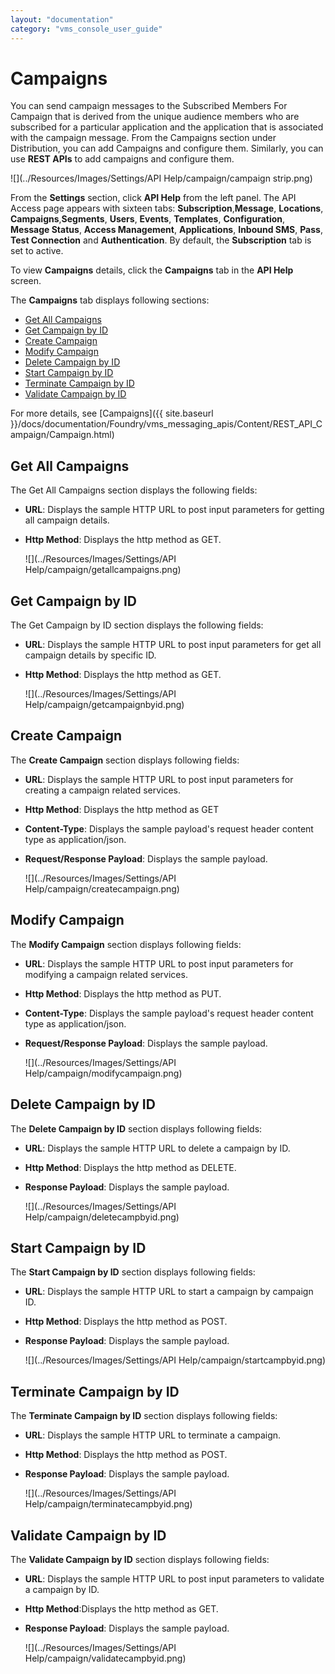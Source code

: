 ```yaml
---
layout: "documentation"
category: "vms_console_user_guide"
---
```

                           

Campaigns
=========

You can send campaign messages to the Subscribed Members For Campaign that is derived from the unique audience members who are subscribed for a particular application and the application that is associated with the campaign message. From the Campaigns section under Distribution, you can add Campaigns and configure them. Similarly, you can use **REST APIs** to add campaigns and configure them.

![](../Resources/Images/Settings/API Help/campaign/campaign strip.png)

From the **Settings** section, click **API Help** from the left panel. The API Access page appears with sixteen tabs: **Subscription**,**Message**, **Locations**, **Campaigns**,**Segments**, **Users**, **Events**, **Templates**, **Configuration**, **Message Status**, **Access Management**, **Applications**, **Inbound SMS**, **Pass**, **Test Connection** and **Authentication**. By default, the **Subscription** tab is set to active.

To view **Campaigns** details, click the **Campaigns** tab in the **API Help** screen.

The **Campaigns** tab displays following sections:

*   [Get All Campaigns](#get-all-campaigns)
*   [Get Campaign by ID](#get-campaign-by-id)
*   [Create Campaign](#create-campaign)
*   [Modify Campaign](#modify-campaign)
*   [Delete Campaign by ID](#delete-campaign-by-id)
*   [Start Campaign by ID](#start-campaign-by-id)
*   [Terminate Campaign by ID](#terminate-campaign-by-id)
*   [Validate Campaign by ID](#validate-campaign-by-id)

For more details, see [Campaigns]({{ site.baseurl }}/docs/documentation/Foundry/vms_messaging_apis/Content/REST_API_Campaign/Campaign.html)

Get All Campaigns
-----------------

The Get All Campaigns section displays the following fields:

*   **URL**: Displays the sample HTTP URL to post input parameters for getting all campaign details.
*   **Http Method**: Displays the http method as GET.
    
    ![](../Resources/Images/Settings/API Help/campaign/getallcampaigns.png)
    

Get Campaign by ID
------------------

The Get Campaign by ID section displays the following fields:

*   **URL**: Displays the sample HTTP URL to post input parameters for get all campaign details by specific ID.
*   **Http Method**: Displays the http method as GET.
    
    ![](../Resources/Images/Settings/API Help/campaign/getcampaignbyid.png)
    

Create Campaign
---------------

The **Create Campaign** section displays following fields:

*   **URL**: Displays the sample HTTP URL to post input parameters for creating a campaign related services.
*   **Http Method**: Displays the http method as GET
*   **Content-Type**: Displays the sample payload's request header content type as application/json.
*   **Request/Response Payload**: Displays the sample payload.
    
    ![](../Resources/Images/Settings/API Help/campaign/createcampaign.png)
    

Modify Campaign
---------------

The **Modify Campaign** section displays following fields:

*   **URL**: Displays the sample HTTP URL to post input parameters for modifying a campaign related services.
*   **Http Method**: Displays the http method as PUT.
*   **Content-Type**: Displays the sample payload's request header content type as application/json.
*   **Request/Response Payload**: Displays the sample payload.
    
    ![](../Resources/Images/Settings/API Help/campaign/modifycampaign.png)
    

Delete Campaign by ID
---------------------

The **Delete Campaign by ID** section displays following fields:

*   **URL**: Displays the sample HTTP URL to delete a campaign by ID.
*   **Http Method**: Displays the http method as DELETE.
*   **Response Payload**: Displays the sample payload.
    
    ![](../Resources/Images/Settings/API Help/campaign/deletecampbyid.png)
    

Start Campaign by ID
--------------------

The **Start Campaign by ID** section displays following fields:

*   **URL**: Displays the sample HTTP URL to start a campaign by campaign ID.
*   **Http Method**: Displays the http method as POST.
*   **Response Payload**: Displays the sample payload.
    
    ![](../Resources/Images/Settings/API Help/campaign/startcampbyid.png)
    

Terminate Campaign by ID
------------------------

The **Terminate Campaign by ID** section displays following fields:

*   **URL**: Displays the sample HTTP URL to terminate a campaign.
*   **Http Method**: Displays the http method as POST.
*   **Response Payload**: Displays the sample payload.
    
    ![](../Resources/Images/Settings/API Help/campaign/terminatecampbyid.png)
    

Validate Campaign by ID
-----------------------

The **Validate Campaign by ID** section displays following fields:

*   **URL**: Displays the sample HTTP URL to post input parameters to validate a campaign by ID.
*   **Http Method**:Displays the http method as GET.
*   **Response Payload**: Displays the sample payload.
    
    ![](../Resources/Images/Settings/API Help/campaign/validatecampbyid.png)
